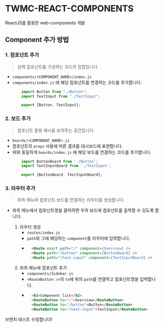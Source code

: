 # TWMC-REACT-COMPONENTS
ReactJS를 활용한 web-components 개발

## Component 추가 방법
### 1. 컴포넌트 추가
> 실제 컴포넌트를 구성하는 코드의 집합입니다.
- `components/<COMPONENT_NAME>/index.js`
- `components/index.js` 에 해당 컴포넌트를 연결하는 코드를 추가합니다.
    ```javascript
        import Button from "./Button";
        import TextInput from "./TextInput";

        export {Button, TextInput}; 
    ```

### 2. 보드 추가
> 컴포넌트 활용 예시를 보여주는 공간입니다.
- `boards/<COMPONENT_NAME>.js`
- 컴포넌트의 `props` 사용에 따른 결과를 대시보드에 표현합니다.
- 위와 동일하게 `boards/index.js` 에 해당 보드를 연결하는 코드를 추가합니다.
    ```javascript
        import ButtonBoard from './Button';
        import TextInputBoard from './TextInput';

        export {ButtonBoard, TextInputBoard};
    ```

### 3. 라우터 추가
> 좌측 메뉴와 컴포넌트 보드를 연결하는 라우터를 생성합니다.
- 좌측 메뉴에서 컴포넌트명을 클릭하면 우측 보드에 컴포넌트를 출력할 수 있도록 합니다.

    1. 라우터 생성
        - `routes/index.js`
        - `path`와 그에 해당하는 `component`를 라우터에 입력합니다.
        - ```html
            <Route exact path="/" component={Overview} />
            <Route path="/button" component={ButtonBoard} />
            <Route path="/text-input" component={TextInputBoard} />
            ```
    2. 좌측 메뉴에 컴포넌트 추가
        - `components/Sidebar.js`
        - `<RouteButton />`의 `to`에 위의 `path`를 연결하고 컴포넌트명을 입력합니다.
        - ```html
            <h2>Component list</h2>
            <RouteButton to="/">Overview</RouteButton>
            <RouteButton to="/button">Button</RouteButton>
            <RouteButton to="/text-input">TextInput</RouteButton>
            ```
브랜치 테스트 수정합니다!